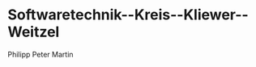 Softwaretechnik--Kreis--Kliewer--Weitzel
========================================
Philipp
Peter
Martin

